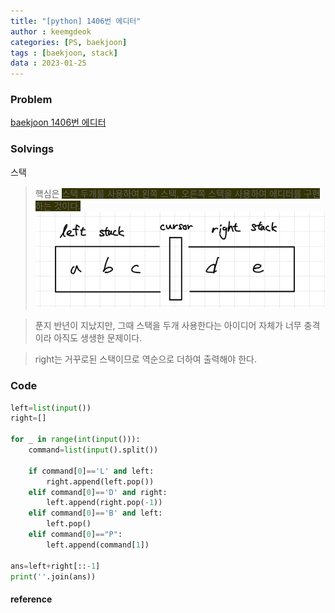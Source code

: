 ```yaml
---
title: "[python] 1406번 에디터"
author : keemgdeok
categories: [PS, baekjoon]
tags : [baekjoon, stack]
data : 2023-01-25
---
```



### Problem
[baekjoon 1406번 에디터](https://www.acmicpc.net/problem/1406)

  

### Solvings
스택
> 핵심은 <span style="background-color:#333300">스택 두개를 사용하여 왼쪽 스택, 오른쪽 스택을 사용하여 에디터를 구현하는 것이다. </span>
![1406](/assets/img/1406.png)

> 푼지 반년이 지났지만, 그때 스택을 두개 사용한다는 아이디어 자체가 너무 충격이라 아직도 생생한 문제이다.

> right는 거꾸로된 스택이므로 역순으로 더하여 출력해야 한다.
### Code
```py
left=list(input())
right=[]

for _ in range(int(input())):
    command=list(input().split())

    if command[0]=='L' and left:
        right.append(left.pop())
    elif command[0]=='D' and right:
        left.append(right.pop(-1))
    elif command[0]=='B' and left:
        left.pop()
    elif command[0]=="P":
        left.append(command[1])

ans=left+right[::-1]
print(''.join(ans))
```


#### reference

